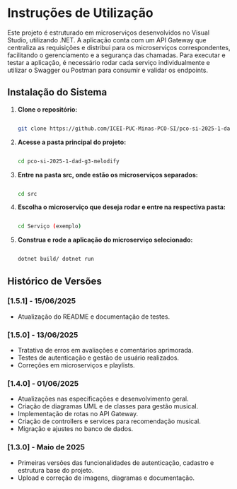 # Instruções de Utilização

Este projeto é estruturado em microserviços desenvolvidos no Visual Studio, utilizando .NET. A aplicação conta com um API Gateway que centraliza as requisições e distribui para os microserviços correspondentes, facilitando o gerenciamento e a segurança das chamadas. Para executar e testar a aplicação, é necessário rodar cada serviço individualmente e utilizar o Swagger ou Postman para consumir e validar os endpoints.

## Instalação do Sistema

1. **Clone o repositório:**
   ```bash
   
   git clone https://github.com/ICEI-PUC-Minas-PCO-SI/pco-si-2025-1-dad-g3-melodify.git

2. **Acesse a pasta principal do projeto:**
   ```bash
   
   cd pco-si-2025-1-dad-g3-melodify

3. **Entre na pasta src, onde estão os microserviços separados:**
   ```bash
   
   cd src

3. **Escolha o microserviço que deseja rodar e entre na respectiva pasta:**
   ```bash
   
   cd Serviço (exemplo)
   
4. **Construa e rode a aplicação do microserviço selecionado:**
   ```bash
   
   dotnet build/ dotnet run

## Histórico de Versões

### [1.5.1] - 15/06/2025  
- Atualização do README e documentação de testes.

### [1.5.0] - 13/06/2025  
- Tratativa de erros em avaliações e comentários aprimorada.  
- Testes de autenticação e gestão de usuário realizados.  
- Correções em microserviços e playlists.

### [1.4.0] - 01/06/2025  
- Atualizações nas especificações e desenvolvimento geral.  
- Criação de diagramas UML e de classes para gestão musical.  
- Implementação de rotas no API Gateway.  
- Criação de controllers e services para recomendação musical.  
- Migração e ajustes no banco de dados.

### [1.3.0] - Maio de 2025  
- Primeiras versões das funcionalidades de autenticação, cadastro e estrutura base do projeto.  
- Upload e correção de imagens, diagramas e documentação.


